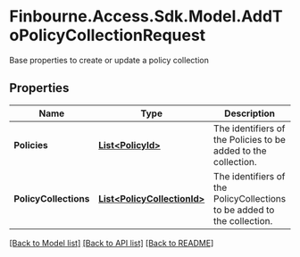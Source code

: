 # Finbourne.Access.Sdk.Model.AddToPolicyCollectionRequest
Base properties to create or update a policy collection

## Properties

Name | Type | Description | Notes
------------ | ------------- | ------------- | -------------
**Policies** | [**List&lt;PolicyId&gt;**](PolicyId.md) | The identifiers of the Policies to be added to the collection. | [optional] 
**PolicyCollections** | [**List&lt;PolicyCollectionId&gt;**](PolicyCollectionId.md) | The identifiers of the PolicyCollections to be added to the collection. | [optional] 

[[Back to Model list]](../README.md#documentation-for-models) [[Back to API list]](../README.md#documentation-for-api-endpoints) [[Back to README]](../README.md)

